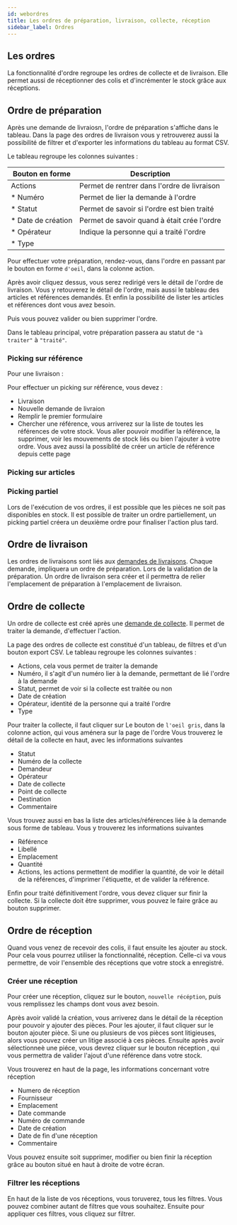 ```yaml
---
id: webordres
title: Les ordres de préparation, livraison, collecte, réception
sidebar_label: Ordres
---
```



## Les ordres

La fonctionnalité d'ordre regroupe les ordres de collecte et de livraison. Elle permet aussi de réceptionner des colis et d'incrémenter le stock grâce aux réceptions.  

## Ordre de préparation

Après une demande de livraiosn, l'ordre de préparation s'affiche dans le tableau. Dans la page des ordres de livraison vous y retrouverez aussi la possibilité de filtrer et d'exporter les informations du tableau au format CSV. 

Le tableau regroupe les colonnes suivantes : 

Bouton en forme | Description
------------ | -------------
Actions | Permet de rentrer dans l'ordre de livraison
* Numéro | Permet de lier la demande à l'ordre
* Statut | Permet de savoir si l'ordre est bien traité
* Date de création | Permet de savoir quand à était crée l'ordre
* Opérateur | Indique la personne qui a traité l'ordre
* Type | 

Pour effectuer votre préparation, rendez-vous, dans l'ordre en passant par le bouton en forme `d'oeil`, dans la colonne action. 

Après avoir cliquez dessus, vous serez redirigé vers le détail de l'ordre de livraison. Vous y retouverez le détail de l'ordre, mais aussi le tableau des articles et références demandés. Et enfin la possibilité de lister les articles et références dont vous avez besoin. 

Puis vous pouvez valider ou bien supprimer l'ordre. 

Dans le tableau principal, votre préparation passera au statut de `"à traiter"` à `"traité"`. 

### Picking sur référence

Pour une livraison :

Pour effectuer un picking sur référence, vous devez :

* Livraison 
* Nouvelle demande de livraion 
* Remplir le premier formulaire
* Chercher une référence, vous arriverez sur la liste de toutes les références de votre stock. Vous aller pouvoir modifier la référence, la supprimer, voir les mouvements de stock liés ou bien l'ajouter à votre ordre. Vous avez aussi la possiblité de créer un article de référence depuis cette page

### Picking sur articles



### Picking partiel

Lors de l'exécution de vos ordres, il est possible que les pièces ne soit pas disponibles en stock. Il est possible de traiter un ordre partiellement, un picking partiel créera un deuxième ordre pour finaliser l'action plus tard. 

## Ordre de livraison

Les ordres de livraisons sont liés aux [demandes de livraisons](webdemandes.md). Chaque demande, impliquera un ordre de préparation. Lors de la validation de la préparation. Un ordre de livraison sera créer et il permettra de relier l'emplacement de préparation à l'emplacement de livraison. 

## Ordre de collecte

Un ordre de collecte est créé après une [demande de collecte](webdemandes.md). Il permet de traiter la demande, d'effectuer l'action. 

La page des ordres de collecte est constitué d'un tableau, de filtres et d'un bouton export CSV. 
Le tableau regroupe les colonnes suivantes :
* Actions, cela vous permet de traiter la demande
* Numéro, il s'agit d'un numéro lier à la demande, permettant de lié l'ordre à la demande
* Statut, permet de voir si la collecte est traitée ou non
* Date de création	
* Opérateur, identité de la personne qui a traité l'ordre	
* Type

Pour traiter la collecte, il faut cliquer sur 
Le bouton de `l'oeil gris`, dans la colonne action, qui vous aménera sur la page de l'ordre
Vous trouverez le détail de la collecte en haut, avec les informations suivantes 
* Statut
* Numéro de la collecte
* Demandeur
* Opérateur
* Date de collecte
* Point de collecte
* Destination
* Commentaire                                         
  

Vous trouvez aussi en bas la liste des articles/références liée à la demande sous forme de tableau. Vous y trouverez les informations suivantes 
* Référence	
* Libellé	
* Emplacement	
* Quantité	
* Actions, les actions permettent de modifier la quantité, de voir le détail de la références, d'imprimer l'étiquette, et de valider la référence. 

Enfin pour traité définitivement l'ordre, vous devez cliquer sur finir la collecte. 
Si la collecte doit être supprimer, vous pouvez le faire grâce au bouton supprimer. 


## Ordre de réception

Quand vous venez de recevoir des colis, il faut ensuite les ajouter au stock. 
Pour cela vous pourrez utiliser la fonctionnalité, réception. 
Celle-ci va vous permettre, de voir l'ensemble des réceptions que votre stock a enregistré.

### Créer une réception

Pour créer une réception, cliquez sur le bouton, `nouvelle récéption`, puis vous remplissez les champs dont vous avez besoin. 

Après avoir validé la création, vous arriverez dans le détail de la réception pour pouvoir y ajouter des pièces.
Pour les ajouter, il faut cliquer sur le bouton ajouter pièce. Si une ou plusieurs de vos pièces sont litigieuses, alors vous pouvez créer un litige associé à ces pièces.  Ensuite après avoir sélectionneè une piéce, vous devrez cliquer sur le bouton réception , qui vous permettra de valider l'ajout d'une référence dans votre stock. 

Vous trouverez en haut de la page, les informations concernant votre réception 

* Numero de réception
* Fournisseur
* Emplacement
* Date commande
* Numéro de commande
* Date de création 
* Date de fin d'une réception 
* Commentaire

Vous pouvez ensuite soit supprimer, modifier ou bien finir la réception grâce au bouton situé en haut à droite de votre écran. 

### Filtrer les réceptions

En haut de la liste de vos réceptions, vous toruverez, tous les filtres. Vous pouvez combiner autant de filtres que vous souhaitez. Ensuite pour appliquer ces filtres, vous cliquez sur filtrer. 

